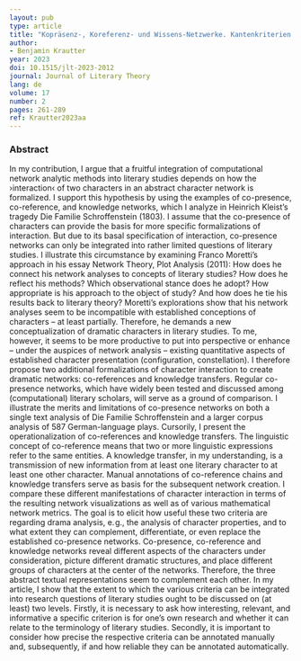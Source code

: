 ```yaml
---
layout: pub
type: article
title: "Kopräsenz-, Koreferenz- und Wissens-Netzwerke. Kantenkriterien in dramatischen Figurennetzwerken am Beispiel von Kleists Die Familie Schroffenstein (1803)"
author:
- Benjamin Krautter
year: 2023
doi: 10.1515/jlt-2023-2012
journal: Journal of Literary Theory
lang: de
volume: 17
number: 2
pages: 261-289
ref: Krautter2023aa
---
```


### Abstract
In my contribution, I argue that a fruitful integration of computational network analytic methods into literary studies depends on how the ›interaction‹ of two characters in an abstract character network is formalized. I support this hypothesis by using the examples of co-presence, co-reference, and knowledge networks, which I analyze in Heinrich Kleist’s tragedy Die Familie Schroffenstein (1803). I assume that the co-presence of characters can provide the basis for more specific formalizations of interaction. But due to its basal specification of interaction, co-presence networks can only be integrated into rather limited questions of literary studies. I illustrate this circumstance by examining Franco Moretti’s approach in his essay Network Theory, Plot Analysis (2011): How does he connect his network analyses to concepts of literary studies? How does he reflect his methods? Which observational stance does he adopt? How appropriate is his approach to the object of study? And how does he tie his results back to literary theory? Moretti’s explorations show that his network analyses seem to be incompatible with established conceptions of characters – at least partially. Therefore, he demands a new conceptualization of dramatic characters in literary studies. To me, however, it seems to be more productive to put into perspective or enhance – under the auspices of network analysis – existing quantitative aspects of established character presentation (configuration, constellation).
I therefore propose two additional formalizations of character interaction to create dramatic networks: co-references and knowledge transfers. Regular co-presence networks, which have widely been tested and discussed among (computational) literary scholars, will serve as a ground of comparison. I illustrate the merits and limitations of co-presence networks on both a single text analysis of Die Familie Schroffenstein and a larger corpus analysis of 587 German-language plays. Cursorily, I present the operationalization of co-references and knowledge transfers. The linguistic concept of co-reference means that two or more linguistic expressions refer to the same entities. A knowledge transfer, in my understanding, is a transmission of new information from at least one literary character to at least one other character. Manual annotations of co-reference chains and knowledge transfers serve as basis for the subsequent network creation. I compare these different manifestations of character interaction in terms of the resulting network visualizations as well as of various mathematical network metrics. The goal is to elicit how useful these two criteria are regarding drama analysis, e. g., the analysis of character properties, and to what extent they can complement, differentiate, or even replace the established co-presence networks. Co-presence, co-reference and knowledge networks reveal different aspects of the characters under consideration, picture different dramatic structures, and place different groups of characters at the center of the networks. Therefore, the three abstract textual representations seem to complement each other.
In my article, I show that the extent to which the various criteria can be integrated into research questions of literary studies ought to be discussed on (at least) two levels. Firstly, it is necessary to ask how interesting, relevant, and informative a specific criterion is for one’s own research and whether it can relate to the terminology of literary studies. Secondly, it is important to consider how precise the respective criteria can be annotated manually and, subsequently, if and how reliable they can be annotated automatically.
